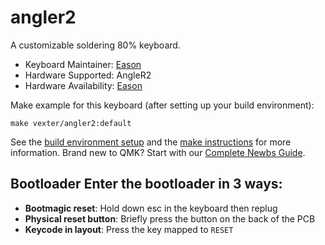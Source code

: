 # angler2
A customizable soldering 80% keyboard.

* Keyboard Maintainer: [Eason](https://github.com/EasonQian1)
* Hardware Supported: AngleR2
* Hardware Availability: [Eason](https://github.com/EasonQian1)

Make example for this keyboard (after setting up your build environment):

    make vexter/angler2:default

See the [build environment setup](https://docs.qmk.fm/#/getting_started_build_tools) and the [make instructions](https://docs.qmk.fm/#/getting_started_make_guide) for more information. Brand new to QMK? Start with our [Complete Newbs Guide](https://docs.qmk.fm/#/newbs).

## Bootloader Enter the bootloader in 3 ways:
* **Bootmagic reset**: Hold down esc in the keyboard then replug
* **Physical reset button**: Briefly press the button on the back of the PCB
* **Keycode in layout**: Press the key mapped to `RESET`
